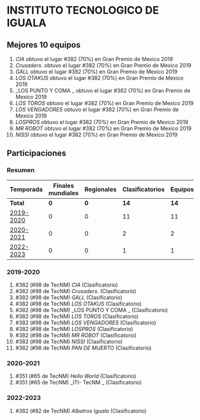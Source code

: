 ---
---

# INSTITUTO TECNOLOGICO DE IGUALA

## Mejores 10 equipos

1. _CIA_ obtuvo el lugar #382 (70%) en Gran Premio de Mexico 2019
1. _Crusaders._ obtuvo el lugar #382 (70%) en Gran Premio de Mexico 2019
1. _GALL_ obtuvo el lugar #382 (70%) en Gran Premio de Mexico 2019
1. _LOS OTAKUS_ obtuvo el lugar #382 (70%) en Gran Premio de Mexico 2019
1. _LOS PUNTO Y COMA _ obtuvo el lugar #382 (70%) en Gran Premio de Mexico 2019
1. _LOS TOROS_ obtuvo el lugar #382 (70%) en Gran Premio de Mexico 2019
1. _LOS VENGADORES_ obtuvo el lugar #382 (70%) en Gran Premio de Mexico 2019
1. _LOSPROS_ obtuvo el lugar #382 (70%) en Gran Premio de Mexico 2019
1. _MR ROBOT_ obtuvo el lugar #382 (70%) en Gran Premio de Mexico 2019
1. _NISSI_ obtuvo el lugar #382 (70%) en Gran Premio de Mexico 2019

## Participaciones

### Resumen

| Temporada | Finales mundiales | Regionales | Clasificatorios | Equipos |
| --- | --- | --- | --- | --- |
| **Total** | **0** | **0** | **14** | **14** |
| [2019-2020](#2019-2020) | 0 | 0 | 11 | 11 |
| [2020-2021](#2020-2021) | 0 | 0 | 2 | 2 |
| [2022-2023](#2022-2023) | 0 | 0 | 1 | 1 |

### 2019-2020

1. #382 (#98 de TecNM) _CIA_ (Clasificatorio)
1. #382 (#98 de TecNM) _Crusaders._ (Clasificatorio)
1. #382 (#98 de TecNM) _GALL_ (Clasificatorio)
1. #382 (#98 de TecNM) _LOS OTAKUS_ (Clasificatorio)
1. #382 (#98 de TecNM) _LOS PUNTO Y COMA _ (Clasificatorio)
1. #382 (#98 de TecNM) _LOS TOROS_ (Clasificatorio)
1. #382 (#98 de TecNM) _LOS VENGADORES_ (Clasificatorio)
1. #382 (#98 de TecNM) _LOSPROS_ (Clasificatorio)
1. #382 (#98 de TecNM) _MR ROBOT_ (Clasificatorio)
1. #382 (#98 de TecNM) _NISSI_ (Clasificatorio)
1. #382 (#98 de TecNM) _PAN DE MUERTO_ (Clasificatorio)

### 2020-2021

1. #351 (#65 de TecNM) _Hello World_ (Clasificatorio)
1. #351 (#65 de TecNM) _ITI- TecNM _ (Clasificatorio)

### 2022-2023

1. #382 (#82 de TecNM) _Albatros Iguala_ (Clasificatorio)



